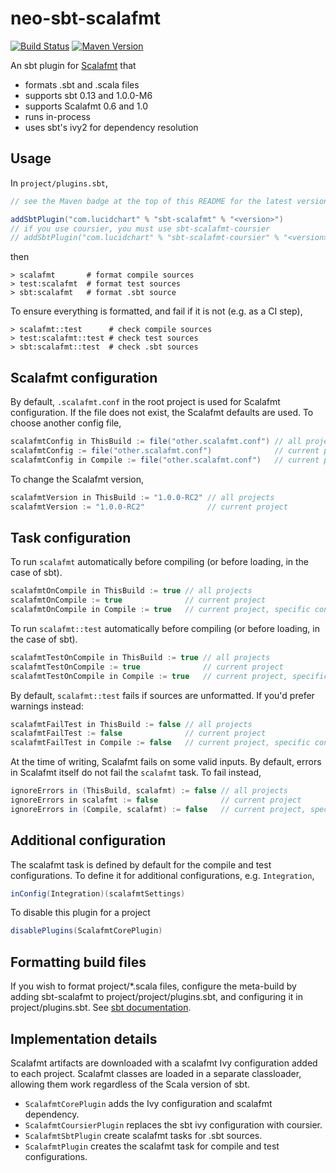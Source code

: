 # neo-sbt-scalafmt

[![Build Status](https://travis-ci.org/lucidsoftware/neo-sbt-scalafmt.svg)](https://travis-ci.org/lucidsoftware/neo-sbt-scalafmt)
[![Maven Version](https://img.shields.io/maven-central/v/com.lucidchart/scalafmt-api.svg)](https://search.maven.org/#search%7Cga%7C1%7Cg%3A%22com.lucidchart%22%20AND%20a%3A%22scalafmt-api%22)

An sbt plugin for [Scalafmt](http://scalameta.org/scalafmt/) that

* formats .sbt and .scala files
* supports sbt 0.13 and 1.0.0-M6
* supports Scalafmt 0.6 and 1.0
* runs in-process
* uses sbt's ivy2 for dependency resolution

## Usage

In `project/plugins.sbt`,

```scala
// see the Maven badge at the top of this README for the latest version

addSbtPlugin("com.lucidchart" % "sbt-scalafmt" % "<version>")
// if you use coursier, you must use sbt-scalafmt-coursier
// addSbtPlugin("com.lucidchart" % "sbt-scalafmt-coursier" % "<version>")
```

then

```
> scalafmt       # format compile sources
> test:scalafmt  # format test sources
> sbt:scalafmt   # format .sbt source
```

To ensure everything is formatted, and fail if it is not (e.g. as a CI step),

```
> scalafmt::test      # check compile sources
> test:scalafmt::test # check test sources
> sbt:scalafmt::test  # check .sbt sources
```

## Scalafmt configuration

By default, `.scalafmt.conf` in the root project is used for Scalafmt configuration. If the file does not exist, the
Scalafmt defaults are used. To choose another config file,

```scala
scalafmtConfig in ThisBuild := file("other.scalafmt.conf") // all projects
scalafmtConfig := file("other.scalafmt.conf")              // current project
scalafmtConfig in Compile := file("other.scalafmt.conf")   // current project, specific configuration
```

To change the Scalafmt version,

```scala
scalafmtVersion in ThisBuild := "1.0.0-RC2" // all projects
scalafmtVersion := "1.0.0-RC2"              // current project
```

## Task configuration

To run `scalafmt` automatically before compiling (or before loading, in the case of sbt).

```scala
scalafmtOnCompile in ThisBuild := true // all projects
scalafmtOnCompile := true              // current project
scalafmtOnCompile in Compile := true   // current project, specific configuration
```

To run `scalafmt::test` automatically before compiling (or before loading, in the case of sbt).

```scala
scalafmtTestOnCompile in ThisBuild := true // all projects
scalafmtTestOnCompile := true              // current project
scalafmtTestOnCompile in Compile := true   // current project, specific configuration
```

By default, `scalafmt::test` fails if sources are unformatted. If you'd prefer warnings instead: 

```scala
scalafmtFailTest in ThisBuild := false // all projects
scalafmtFailTest := false              // current project
scalafmtFailTest in Compile := false   // current project, specific configuration
```

At the time of writing, Scalafmt fails on some valid inputs. By default, errors in Scalafmt itself do not fail the
`scalafmt` task. To fail instead,

```scala
ignoreErrors in (ThisBuild, scalafmt) := false // all projects
ignoreErrors in scalafmt := false              // current project
ignoreErrors in (Compile, scalafmt) := false   // current project, specific configuration
```

## Additional configuration

The scalafmt task is defined by default for the compile and test configurations. To define it for additional
configurations, e.g. `Integration`,

```scala
inConfig(Integration)(scalafmtSettings)
```

To disable this plugin for a project

```scala
disablePlugins(ScalafmtCorePlugin)
```

## Formatting build files

If you wish to format project/*.scala files, configure the meta-build by adding sbt-scalafmt to
project/project/plugins.sbt, and configuring it in project/plugins.sbt. See
[sbt documentation](http://www.scala-sbt.org/0.13/docs/Organizing-Build.html).

## Implementation details

Scalafmt artifacts are downloaded with a scalafmt Ivy configuration added to each project. Scalafmt classes are loaded
in a separate classloader, allowing them work regardless of the Scala version of sbt.

* `ScalafmtCorePlugin` adds the Ivy configuration and scalafmt dependency.
* `ScalafmtCoursierPlugin` replaces the sbt ivy configuration with coursier.
* `ScalafmtSbtPlugin` create scalafmt tasks for .sbt sources.
* `ScalafmtPlugin` creates the scalafmt task for compile and test configurations.

